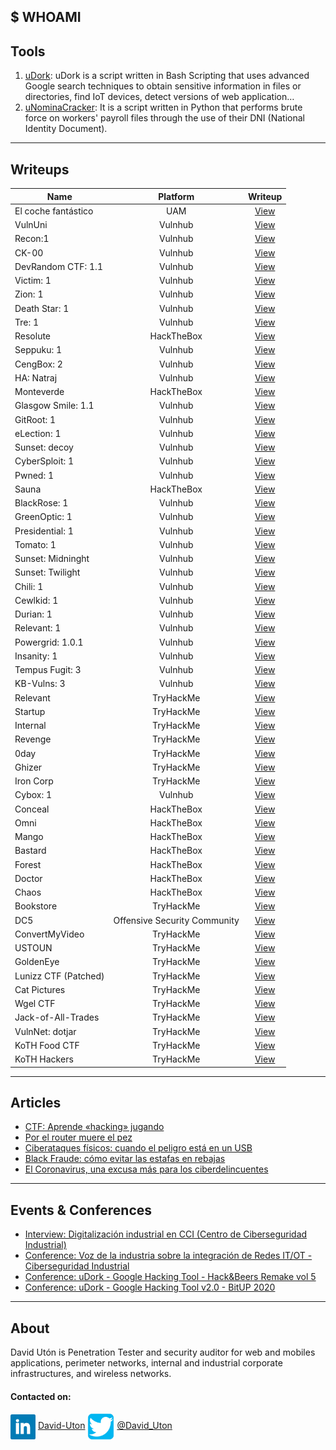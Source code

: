 ## $ WHOAMI

## Tools
1. [uDork](https://github.com/m3n0sd0n4ld/uDork):
uDork is a script written in Bash Scripting that uses advanced Google search techniques to obtain sensitive information in files or directories, find IoT devices, detect versions of web application… 
2. [uNominaCracker](https://github.com/m3n0sd0n4ld/uNominaCracker): It is a script written in Python that performs brute force on workers' payroll files through the use of their DNI (National Identity Document).

---
## Writeups

| Name | Platform | Writeup |
| --- | :---: | :---: |
| El coche fantástico | UAM | [View](https://github.com/m3n0sd0n4ld/writeups/blob/master/pdfs/UAM%20-%20El%20coche%20fant%C3%A1stico%20-%20Episodio%201.pdf) |
| VulnUni | Vulnhub | [View](https://github.com/m3n0sd0n4ld/writeups/blob/master/pdfs/VulnUni%20-%20vulnhub.pdf) |
| Recon:1 | Vulnhub | [View](https://github.com/m3n0sd0n4ld/writeups/blob/master/pdfs/Recon-1%20-%20vulnhub.pdf) |
| CK-00 | Vulnhub | [View](https://github.com/m3n0sd0n4ld/writeups/blob/master/pdfs/CK-00%20-%20vulnhub.pdf) |
| DevRandom CTF: 1.1 | Vulnhub | [View](https://github.com/m3n0sd0n4ld/writeups/blob/master/pdfs/DevRandom%20CTF%201.1-%20vulnhub.pdf) |
| Victim: 1 | Vulnhub | [View](https://github.com/m3n0sd0n4ld/writeups/blob/master/pdfs/Victim-1%20-%20vulnhub.pdf) |
| Zion: 1 | Vulnhub | [View](https://github.com/m3n0sd0n4ld/writeups/blob/master/pdfs/Zion-1%20-%20vulnhub.pdf) |
| Death Star: 1 | Vulnhub | [View](https://github.com/m3n0sd0n4ld/writeups/blob/master/pdfs/Death%20Star-1%20-%20vulnhub.pdf) |
| Tre: 1 | Vulnhub | [View](https://github.com/m3n0sd0n4ld/writeups/blob/master/pdfs/Tre-1%20-%20vulnhub.pdf) |
| Resolute | HackTheBox | [View](https://github.com/m3n0sd0n4ld/writeups/blob/master/pdfs/Resolute%20-%20hackthebox.pdf) |
| Seppuku: 1 | Vulnhub | [View](https://github.com/m3n0sd0n4ld/writeups/blob/master/pdfs/Seppuku-1%20-%20vulnhub.pdf) |
| CengBox: 2 | Vulnhub | [View](https://github.com/m3n0sd0n4ld/writeups/blob/master/pdfs/CengBox-2%20-%20vulnhub.pdf) |
| HA: Natraj | Vulnhub | [View](https://www.hackingarticles.in/ha-natraj-vulnhub-walkthrough/) |
| Monteverde | HackTheBox | [View](https://www.hackingarticles.in/hack-the-box-monteverde-walkthrough/) |
| Glasgow Smile: 1.1 | Vulnhub | [View](https://www.hackingarticles.in/glasgow-smile-1-1-vulnhub-walkthrough/) |
| GitRoot: 1 | Vulnhub | [View](https://www.hackingarticles.in/gitroot-1-vulnhub-walkthrough/) |
| eLection: 1 | Vulnhub | [View](https://www.hackingarticles.in/election-1-vulnhub-walkthorugh/) |
| Sunset: decoy | Vulnhub | [View](https://www.hackingarticles.in/sunset-decoy-vulnhub-walkthrough/) |
| CyberSploit: 1 | Vulnhub | [View](https://www.hackingarticles.in/cybersploit-1-vulnhub-walkthrough/) |
| Pwned: 1 | Vulnhub | [View](https://www.hackingarticles.in/pwned-1-vulnhub-walkthorugh/) |
| Sauna | HackTheBox | [View](https://www.hackingarticles.in/hackthebox-sauna-walkthrough/) |
| BlackRose: 1 | Vulnhub | [View](https://www.hackingarticles.in/blackrose-1-vulnhub-walkthrough/) |
| GreenOptic: 1 | Vulnhub | [View](https://www.hackingarticles.in/greenoptic-1-vulnhub-walkthrough/)
| Presidential: 1 | Vulnhub | [View](https://www.hackingarticles.in/presidential-1-vulnhub-walkthrough/) |
| Tomato: 1 | Vulnhub | [View](https://www.hackingarticles.in/tomato-1-vulnhub-walkthrough/) |
| Sunset: Midninght | Vulnhub | [View](https://www.hackingarticles.in/sunset-midnight-vulnhub-walkthrough/) |
| Sunset: Twilight | Vulnhub | [View](https://www.hackingarticles.in/sunset-twilight-vulnhub-walkthrough/) |
| Chili: 1 | Vulnhub | [View](https://www.hackingarticles.in/chili-1-vulnhub-walkthrough/) |
| Cewlkid: 1 | Vulnhub | [View](https://www.hackingarticles.in/cewlkid-1-vulnhub-walkthrough/) |
| Durian: 1 | Vulnhub | [View](https://www.hackingarticles.in/durian-1-vulnhub-walkthrough/) |
| Relevant: 1 | Vulnhub | [View](https://www.hackingarticles.in/relevant-1-vulnhub-walkthrough/) |
| Powergrid: 1.0.1 | Vulnhub | [View](https://www.hackingarticles.in/powergrid-1-0-1-vulnhub-walkthrough/) |
| Insanity: 1 | Vulnhub | [View](https://www.hackingarticles.in/insanity-1-vulnhub-walkthrough/) |
| Tempus Fugit: 3 | Vulnhub | [View](https://www.hackingarticles.in/tempus-fugit-3-vulnhub-walkthrough/) |
| KB-Vulns: 3 | Vulnhub | [View](https://www.hackingarticles.in/kb-vuln-3-vulnhub-walkthrough/) |
| Relevant | TryHackMe | [View](https://www.hackingarticles.in/relevant-tryhackme-walkthrough/) |
| Startup | TryHackMe | [View](https://www.hackingarticles.in/startup-tryhackme-walkthrough/) |
| Internal | TryHackMe | [View](https://www.hackingarticles.in/internal-tryhackme-walkthrough/) |
| Revenge | TryHackMe | [View](https://www.hackingarticles.in/revenge-tryhackme-walkthrough/) |
| 0day | TryHackMe | [View](https://www.hackingarticles.in/0day-tryhackme-walkthrough/) |
| Ghizer | TryHackMe | [View](https://www.hackingarticles.in/ghizer-tryhackme-walkthrough/) |
| Iron Corp | TryHackMe | [View](https://www.hackingarticles.in/iron-corp-tryhackme-walkthrough/) |
| Cybox: 1 | Vulnhub | [View](https://www.hackingarticles.in/cybox-1-vulnhub-walkthrough/) |
| Conceal | HackTheBox | [View](https://www.hackingarticles.in/conceal-hackthebox-walkthrough/) |
| Omni | HackTheBox | [View](https://www.hackingarticles.in/omni-hackthebox-walkthrough/) |
| Mango | HackTheBox | [View](https://www.hackingarticles.in/mango-hackthebox-walkthrough/) |
| Bastard | HackTheBox | [View](https://www.hackingarticles.in/bastard-hackthebox-walkthrough/) |
| Forest | HackTheBox | [View](https://www.hackingarticles.in/forest-hackthebox-walkthrough/) |
| Doctor | HackTheBox | [View](https://www.hackingarticles.in/doctor-hackthebox-walkthrough/) |
| Chaos | HackTheBox | [View](https://www.hackingarticles.in/chaos-hackthebox-walkthrough/) |
| Bookstore | TryHackMe | [View](https://m3n0sd0n4ld.github.io/thm/Bookstore/) |
| DC5 | Offensive Security Community | [View](https://m3n0sd0n4ld.github.io/OSC/DC5/) |
| ConvertMyVideo | TryHackMe | [View](https://m3n0sd0n4ld.github.io/thm/ConvertMyVideo/) |
| USTOUN | TryHackMe | [View](https://m3n0sd0n4ld.github.io/thm/USTOUN/) |
| GoldenEye | TryHackMe | [View](https://m3n0sd0n4ld.github.io/thm/GoldenEye/) |
| Lunizz CTF (Patched) | TryHackMe | [View](https://m3n0sd0n4ld.github.io/thm/LunizzCTF/) |
| Cat Pictures | TryHackMe | [View](https://m3n0sd0n4ld.github.io/thm/CatPictures/) |
| Wgel CTF | TryHackMe | [View](https://m3n0sd0n4ld.github.io/thm/WgelCTF/) |
| Jack-of-All-Trades | TryHackMe | [View](https://m3n0sd0n4ld.github.io/thm/Jack-of-All-Trades/) |
| VulnNet: dotjar | TryHackMe | [View](https://m3n0sd0n4ld.github.io/thm/VulnNet-dotjar/) |
| KoTH Food CTF | TryHackMe | [View](https://m3n0sd0n4ld.github.io/thm/KoTH-Food-CTF/) |
| KoTH Hackers | TryHackMe | [View](https://m3n0sd0n4ld.github.io/thm/KoTH-Hackers/) |

---
## Articles
* [CTF: Aprende «hacking» jugando](https://www.sothis.tech/capture-the-flag-aprende-hacking-jugando/)
* [Por el router muere el pez](https://www.sothis.tech/por-el-router-muere-el-pez/)
* [Ciberataques físicos: cuando el peligro está en un USB](https://www.sothis.tech/sistemas-de-control-industrial/)
* [Black Fraude: cómo evitar las estafas en rebajas](https://www.sothis.tech/black-fraude-como-evitar-las-estafas-en-rebajas/)
* [El Coronavirus, una excusa más para los ciberdelincuentes](https://www.sothis.tech/ciberseguridad-aplicada-al-coronavirus/)

---
## Events & Conferences

* [Interview: Digitalización industrial en CCI (Centro de Ciberseguridad Industrial)](https://vimeo.com/431392473)
* [Conference: Voz de la industria sobre la integración de Redes IT/OT - Ciberseguridad Industrial](https://t.co/dXTbGuI56n?amp=1)
* [Conference: uDork - Google Hacking Tool - Hack&Beers Remake vol 5](https://t.co/ZlkglPYsvN?amp=1)
* [Conference: uDork - Google Hacking Tool v2.0 - BitUP 2020](https://youtu.be/zzcUdmpo6ow)

---
## About

David Utón is Penetration Tester and security auditor for web and mobiles applications, perimeter networks, internal and industrial corporate infrastructures, and wireless networks.

#### Contacted on:

<img src='imgs/linkedin.png' width='40' align='center'> [David-Uton](https://www.linkedin.com/in/david-uton/)
<img src='imgs/twitter.png' width='43' align='center'> [@David_Uton](https://twitter.com/David_Uton)
